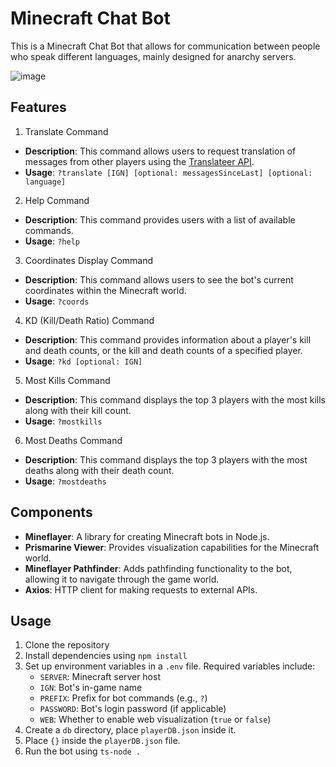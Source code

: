 # Minecraft Chat Bot
This is a Minecraft Chat Bot that allows for communication between people who speak different languages, mainly designed for anarchy servers.

![image](https://github.com/dsnsgithub/minecraftchatbot/assets/48170013/9ae69b9c-b152-4c45-800e-745eaeeef5a2)


## Features

1. Translate Command
- **Description**: This command allows users to request translation of messages from other players using the [Translateer API](https://github.com/Songkeys/Translateer).
- **Usage**: `?translate [IGN] [optional: messagesSinceLast] [optional: language]`
   
2. Help Command
- **Description**: This command provides users with a list of available commands.
- **Usage**: `?help`

3. Coordinates Display Command
- **Description**: This command allows users to see the bot's current coordinates within the Minecraft world.
- **Usage**: `?coords`

4. KD (Kill/Death Ratio) Command
- **Description**: This command provides information about a player's kill and death counts, or the kill and death counts of a specified player.
- **Usage**: `?kd [optional: IGN]`

5. Most Kills Command
- **Description**: This command displays the top 3 players with the most kills along with their kill count.
- **Usage**: `?mostkills`

6. Most Deaths Command
- **Description**: This command displays the top 3 players with the most deaths along with their death count.
- **Usage**: `?mostdeaths`


## Components
- **Mineflayer**: A library for creating Minecraft bots in Node.js.
- **Prismarine Viewer**: Provides visualization capabilities for the Minecraft world.
- **Mineflayer Pathfinder**: Adds pathfinding functionality to the bot, allowing it to navigate through the game world.
- **Axios**: HTTP client for making requests to external APIs.

## Usage

1. Clone the repository
2. Install dependencies using `npm install`
3. Set up environment variables in a `.env` file. Required variables include:
   - `SERVER`: Minecraft server host
   - `IGN`: Bot's in-game name
   - `PREFIX`: Prefix for bot commands (e.g., `?`)
   - `PASSWORD`: Bot's login password (if applicable)
   - `WEB`: Whether to enable web visualization (`true` or `false`)
4. Create a `db` directory, place `playerDB.json` inside it.
5. Place `{}` inside the `playerDB.json` file.
5. Run the bot using `ts-node .`
